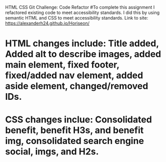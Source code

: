 HTML CSS Git Challenge: Code Refactor
#To complete this assignment I refactored existing code to meet accessibility standards. I did this by using semantic HTML and CSS to meet accessibility standards. 
Link to site: https://alexanderh24.github.io/Horiseon/

# HTML changes include: Title added, Added alt to describe images, added main element, fixed footer, fixed/added nav element, added aside element, changed/removed IDs.      

# CSS changes inclue: Consolidated benefit, benefit H3s, and benefit img, consolidated search engine social, imgs, and H2s.

   

